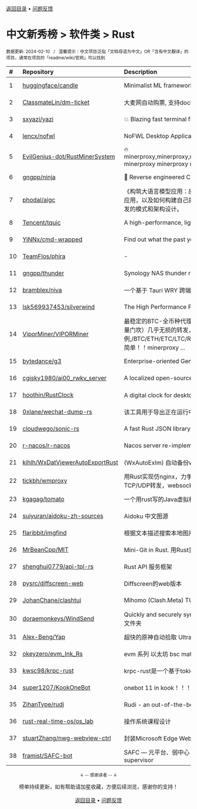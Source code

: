 <a href="https://gitee.com/GrowingGit/GitHub-Chinese-Top-Charts#github中文排行榜">返回目录</a> • <a href="/content/docs/feedback.md">问题反馈</a>

# 中文新秀榜 > 软件类 > Rust
<sub>数据更新: 2024-02-10&nbsp;&nbsp;&nbsp;/&nbsp;&nbsp;&nbsp;温馨提示：中文项目泛指「文档母语为中文」OR「含有中文翻译」的项目，通常在项目的「readme/wiki/官网」可以找到</sub>

|#|Repository|Description|Stars|Updated|Created|
|:-|:-|:-|:-|:-|:-|
|1|[huggingface/candle](https://github.com/huggingface/candle)|Minimalist ML framework for Rust|11997|2024-02-09|2023-06-19|
|2|[ClassmateLin/dm-ticket](https://github.com/ClassmateLin/dm-ticket)|大麦网自动购票, 支持docker一键部署。Damai automatically purchases tickets, running in docker container.|7644|2024-02-04|2023-05-22|
|3|[sxyazi/yazi](https://github.com/sxyazi/yazi)|💥 Blazing fast terminal file manager written in Rust, based on async I/O.|5995|2024-02-09|2023-07-08|
|4|[lencx/nofwl](https://github.com/lencx/nofwl)|NoFWL Desktop Application|4119|2024-01-23|2023-02-22|
|5|[EvilGenius-dot/RustMinerSystem](https://github.com/EvilGenius-dot/RustMinerSystem)|🔥minerproxy,minerproxy,minerproxy,minerproxy,minerproxy,minerproxy,minerproxy,minerproxy,minerproxy,minerproxy minerproxy minerproxy minerproxy minerproxy minerproxy minerproxy minerproxy minerproxy m ...|2085|2024-01-19|2023-03-10|
|6|[gngpp/ninja](https://github.com/gngpp/ninja)|🦀 Reverse engineered ChatGPT proxy|1603|2024-02-08|2023-05-20|
|7|[phodal/aigc](https://github.com/phodal/aigc)|《构筑大语言模型应用：应用开发与架构设计》一本关于 LLM 在真实世界应用的开源电子书，介绍了大语言模型的基础知识和应用，以及如何构建自己的模型。其中包括Prompt的编写、开发和管理，探索最好的大语言模型能带来什么，以及LLM应用开发的模式和架构设计。|1060|2024-01-23|2023-06-22|
|8|[Tencent/tquic](https://github.com/Tencent/tquic)|A high-performance, lightweight, and cross-platform QUIC library|817|2024-02-05|2023-10-26|
|9|[YiNNx/cmd-wrapped](https://github.com/YiNNx/cmd-wrapped)|Find out what the past year looks like in command line!|727|2024-02-09|2023-12-29|
|10|[TeamFlos/phira](https://github.com/TeamFlos/phira)|-|598|2024-02-09|2023-04-03|
|11|[gngpp/thunder](https://github.com/gngpp/thunder)|Synology NAS thunder run on Linux|595|2024-01-15|2023-04-14|
|12|[bramblex/niva](https://github.com/bramblex/niva)|一个基于 Tauri WRY 跨端 Webview 库的超轻量极易用的跨端应用开发框架。|582|2023-11-09|2023-02-25|
|13|[lsk569937453/silverwind](https://github.com/lsk569937453/silverwind)|The High Performance Proxy/Load Balancer|394|2023-09-09|2023-03-17|
|14|[ViporMiner/VIPORMiner](https://github.com/ViporMiner/VIPORMiner)|最稳定的BTC-全币种代理中转,地表最强矿池代理 矿池中转 矿池抽水开发者费用固定千分之2（1台也是0.02%，没有矿机数量门坎）几乎无损的转发，近乎变态的精准比例；轻松支持百万级并发！开发费单一抽取.精准比例,/BTC/ETH/ETC/LTC/RVN/ERGO/CFX/KAS/IRON/CKB/KDA/ZEC/NEXA ,性能极高，经过1000G压力测试，一键安装上手简单！！minerproxy ...|358|2024-01-11|2023-08-16|
|15|[bytedance/g3](https://github.com/bytedance/g3)|Enterprise-oriented Generic Proxy Solutions|314|2024-02-09|2023-04-11|
|16|[cgisky1980/ai00_rwkv_server](https://github.com/cgisky1980/ai00_rwkv_server)|A localized open-source AI server that is better than ChatGPT.|305|2024-02-08|2023-07-10|
|17|[hoothin/RustClock](https://github.com/hoothin/RustClock)|A digital clock for desktop popup every half hour, support 20-20-20 rule. 每隔半小時彈出一次的桌面電子時鐘|287|2023-10-21|2023-05-25|
|18|[0xlane/wechat-dump-rs](https://github.com/0xlane/wechat-dump-rs)|该工具用于导出正在运行中的微信进程的 key 并自动解密所有微信数据库文件以及导出 key 后数据库文件离线解密。|283|2023-11-12|2023-09-19|
|19|[cloudwego/sonic-rs](https://github.com/cloudwego/sonic-rs)|A fast Rust JSON library based on SIMD.|272|2024-02-02|2023-07-27|
|20|[r-nacos/r-nacos](https://github.com/r-nacos/r-nacos)|Nacos server re-implemented in Rust.|271|2024-01-31|2023-05-03|
|21|[kihlh/WxDatViewerAutoExportRust](https://github.com/kihlh/WxDatViewerAutoExportRust)|(WxAutoExIm) 自动备份wx聊天图片到指定位置|236|2023-10-31|2023-09-27|
|22|[tickbh/wmproxy](https://github.com/tickbh/wmproxy)|用Rust实现仿nginx，力争实现一个可替代方案，http/https代理, socks5代理, 负载均衡, 反向代理, 静态文件服务器，四层TCP/UDP转发，websocket转发, 内网穿透nat|236|2024-02-06|2023-08-16|
|23|[kgagag/tomato](https://github.com/kgagag/tomato)|一个用rust写的Java虚拟机 JVM|130|2023-11-18|2023-10-23|
|24|[suiyuran/aidoku-zh-sources](https://github.com/suiyuran/aidoku-zh-sources)|Aidoku 中文图源|122|2024-01-18|2023-04-11|
|25|[flaribbit/imgfind](https://github.com/flaribbit/imgfind)|根据文本描述搜索本地图片的工具，powered by Rust + candle + CLIP|120|2023-10-31|2023-09-15|
|26|[MrBeanCpp/MIT](https://github.com/MrBeanCpp/MIT)|Mini-Git in Rust. 用Rust实现的简易Git|101|2024-01-10|2023-12-12|
|27|[shenghui0779/api-tpl-rs](https://github.com/shenghui0779/api-tpl-rs)|Rust API 服务框架|98|2024-02-08|2023-02-20|
|28|[pysrc/diffscreen-web](https://github.com/pysrc/diffscreen-web)|Diffscreen的web版本|92|2023-10-13|2023-06-04|
|29|[JohanChane/clashtui](https://github.com/JohanChane/clashtui)|Mihomo (Clash.Meta) TUI Client|84|2024-01-24|2023-11-18|
|30|[doraemonkeys/WindSend](https://github.com/doraemonkeys/WindSend)|Quickly and securely sync clipboard, transfer files and directories between devices. 快速安全的同步剪切板，传输文件或文件夹|82|2024-02-05|2023-06-21|
|31|[Alex-Beng/Yap](https://github.com/Alex-Beng/Yap)|超快的原神自动拾取  Ultra-fast Genshin Impact Auto Pickup|65|2024-02-06|2023-07-03|
|32|[okeyzero/evm_Ink_Rs](https://github.com/okeyzero/evm_Ink_Rs)|evm 系列 以太坊 bsc matic avax okx 等 区块链 通用 快速 打铭文工具|62|2024-01-14|2023-12-02|
|33|[kwsc98/krpc-rust](https://github.com/kwsc98/krpc-rust)|krpc-rust是一个基于tokio异步线程的轻量级，高性能RPC框架,支持zookeeper的服务注册与发现|56|2024-02-07|2023-10-08|
|34|[super1207/KookOneBot](https://github.com/super1207/KookOneBot)|onebot 11 in kook！！！ kook = 开黑啦|44|2023-12-28|2023-06-05|
|35|[ZihanType/rudi](https://github.com/ZihanType/rudi)|Rudi - an out-of-the-box dependency injection framework for Rust. Rudi，一个开箱即用的 Rust 依赖注入框架。|42|2024-02-05|2023-08-09|
|36|[rust-real-time-os/os_lab](https://github.com/rust-real-time-os/os_lab)|操作系统课程设计|40|2023-11-06|2023-02-10|
|37|[stuartZhang/nwg-webview-ctrl](https://github.com/stuartZhang/nwg-webview-ctrl)|封装Microsoft Edge WebView2浏览器内核为Native Windows GUI (i.e. NWG crate)开发框架的WebView图形控件|39|2023-11-27|2023-11-25|
|38|[framist/SAFC-bot](https://github.com/framist/SAFC-bot)|SAFC — 元平台、弱中心 — 不只是评价导师   Student Anti-Fraud Center - Meta & decentralization - not just reviewing supervisor|38|2024-02-08|2023-08-30|

<div align="center">
    <p><sub>↓ -- 感谢读者 -- ↓</sub></p>
    榜单持续更新，如有帮助请加星收藏，方便后续浏览，感谢你的支持！
</div>

<br/>

<div align="center"><a href="https://gitee.com/GrowingGit/GitHub-Chinese-Top-Charts#github中文排行榜">返回目录</a> • <a href="/content/docs/feedback.md">问题反馈</a></div>
